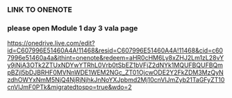 ### LINK TO ONENOTE 
### please open Module 1 day 3 vala page
https://onedrive.live.com/edit?id=C607996E51460A4A!11468&resid=C607996E51460A4A!11468&cid=c607996e51460a4a&ithint=onenote&redeem=aHR0cHM6Ly8xZHJ2Lm1zL28vYy9jNjA3OTk2ZTUxNDYwYTRhL0Vrb0tSbEZ1bVFjZ2dNYk1MQUFBQUFBQmpBZjl5bDJBRHF0MVNnWDE1WEM2NGc_ZT01OjcwODE2Y2FkZDM3MzQyNzdhOWYxNmM5NjQ4NjRjNjhkJnNoYXJpbmd2Mj10cnVlJmZyb21TaGFyZT10cnVlJmF0PTk&migratedtospo=true&wdo=2